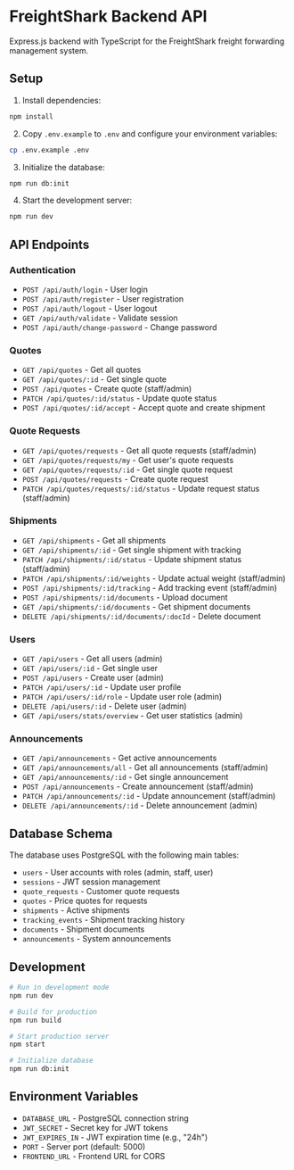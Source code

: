 # FreightShark Backend API

Express.js backend with TypeScript for the FreightShark freight forwarding management system.

## Setup

1. Install dependencies:
```bash
npm install
```

2. Copy `.env.example` to `.env` and configure your environment variables:
```bash
cp .env.example .env
```

3. Initialize the database:
```bash
npm run db:init
```

4. Start the development server:
```bash
npm run dev
```

## API Endpoints

### Authentication
- `POST /api/auth/login` - User login
- `POST /api/auth/register` - User registration
- `POST /api/auth/logout` - User logout
- `GET /api/auth/validate` - Validate session
- `POST /api/auth/change-password` - Change password

### Quotes
- `GET /api/quotes` - Get all quotes
- `GET /api/quotes/:id` - Get single quote
- `POST /api/quotes` - Create quote (staff/admin)
- `PATCH /api/quotes/:id/status` - Update quote status
- `POST /api/quotes/:id/accept` - Accept quote and create shipment

### Quote Requests
- `GET /api/quotes/requests` - Get all quote requests (staff/admin)
- `GET /api/quotes/requests/my` - Get user's quote requests
- `GET /api/quotes/requests/:id` - Get single quote request
- `POST /api/quotes/requests` - Create quote request
- `PATCH /api/quotes/requests/:id/status` - Update request status (staff/admin)

### Shipments
- `GET /api/shipments` - Get all shipments
- `GET /api/shipments/:id` - Get single shipment with tracking
- `PATCH /api/shipments/:id/status` - Update shipment status (staff/admin)
- `PATCH /api/shipments/:id/weights` - Update actual weight (staff/admin)
- `POST /api/shipments/:id/tracking` - Add tracking event (staff/admin)
- `POST /api/shipments/:id/documents` - Upload document
- `GET /api/shipments/:id/documents` - Get shipment documents
- `DELETE /api/shipments/:id/documents/:docId` - Delete document

### Users
- `GET /api/users` - Get all users (admin)
- `GET /api/users/:id` - Get single user
- `POST /api/users` - Create user (admin)
- `PATCH /api/users/:id` - Update user profile
- `PATCH /api/users/:id/role` - Update user role (admin)
- `DELETE /api/users/:id` - Delete user (admin)
- `GET /api/users/stats/overview` - Get user statistics (admin)

### Announcements
- `GET /api/announcements` - Get active announcements
- `GET /api/announcements/all` - Get all announcements (staff/admin)
- `GET /api/announcements/:id` - Get single announcement
- `POST /api/announcements` - Create announcement (staff/admin)
- `PATCH /api/announcements/:id` - Update announcement (staff/admin)
- `DELETE /api/announcements/:id` - Delete announcement (admin)

## Database Schema

The database uses PostgreSQL with the following main tables:
- `users` - User accounts with roles (admin, staff, user)
- `sessions` - JWT session management
- `quote_requests` - Customer quote requests
- `quotes` - Price quotes for requests
- `shipments` - Active shipments
- `tracking_events` - Shipment tracking history
- `documents` - Shipment documents
- `announcements` - System announcements

## Development

```bash
# Run in development mode
npm run dev

# Build for production
npm run build

# Start production server
npm start

# Initialize database
npm run db:init
```

## Environment Variables

- `DATABASE_URL` - PostgreSQL connection string
- `JWT_SECRET` - Secret key for JWT tokens
- `JWT_EXPIRES_IN` - JWT expiration time (e.g., "24h")
- `PORT` - Server port (default: 5000)
- `FRONTEND_URL` - Frontend URL for CORS